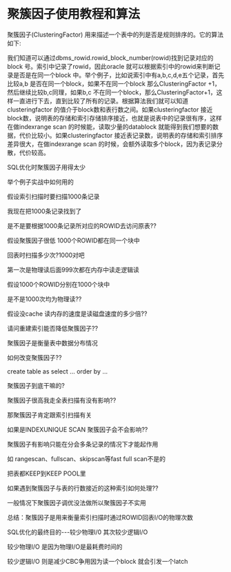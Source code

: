 # 聚簇因子使用教程和算法

聚簇因子(ClusteringFactor) 用来描述一个表中的列是否是规则排序的。它的算法如下:

我们知道可以通过dbms_rowid.rowid_block_number(rowid)找到记录对应的block 号。索引中记录了rowid，因此oracle 就可以根据索引中的rowid来判断记录是否是在同一个block 中。举个例子，比如说索引中有a,b,c,d,e五个记录，首先比较a,b 是否在同一个block，如果不在同一个block 那么ClusteringFactor +1，然后继续比较b,c同理，如果b,c 不在同一个block，那么ClusteringFactor+1，这样一直进行下去，直到比较了所有的记录。根据算法我们就可以知道clusteringfactor 的值介于block数和表行数之间。如果clusteringfactor 接近block数，说明表的存储和索引存储排序接近，也就是说表中的记录很有序，这样在做indexrange scan 的时候能，读取少量的datablock 就能得到我们想要的数据，代价比较小。如果clusteringfactor 接近表记录数，说明表的存储和索引排序差异很大，在做indexrange scan 的时候，会额外读取多个block，因为表记录分散，代价较高。

SQL优化时聚簇因子用得太少

举个例子实战中如何用的

假设索引扫描时要扫描1000条记录

我现在把1000条记录找到了

是不是要根据1000条记录所对应的ROWID去访问原表??

假设聚簇因子很低 1000个ROWID都在同一个块中

回表时扫描多少次?1000对吧

第一次是物理读后面999次都在内存中读走逻辑读

假设1000个ROWID分别在1000个块中

是不是1000次均为物理读??

假设没cache 读内存的速度是读磁盘速度的多少倍??

请问重建索引能否降低聚簇因子??

聚簇因子是衡量表中数据分布情况

如何改变聚簇因子??

create table as select ... order by ...

聚簇因子到底干嘛的?

聚簇因子很高我走全表扫描有没有影响??

那聚簇因子肯定跟索引扫描有关

如果是INDEXUNIQUE SCAN 聚簇因子会不会影响??

聚簇因子有影响只能在分会多条记录的情况下才能起作用

如 rangescan、fullscan、skipscan等fast full scan不是的

把表都KEEP到KEEP POOL里

如果遇到聚簇因子与表的行数接近的这种索引如何处理??

一般情况下聚簇因子调优没法做所以聚簇因子不实用

总结：聚簇因子是用来衡量索引扫描时通过ROWID回表I/O的物理次数

SQL优化的最终目的---较少物理I/0 其次较少逻辑I/O

较少物理I/O 是因为物理I/O是最耗费时间的

较少逻辑I/O 则是减少CBC争用因为读一个block 就会引发一个latch